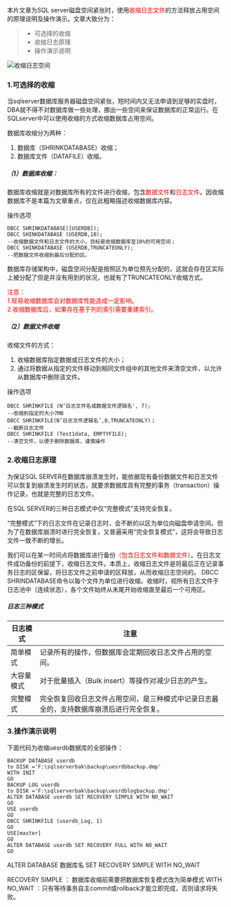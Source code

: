 
本片文章为SQL server磁盘空间紧张时，使用<span style="color:red">收缩日志文件</span>的方法释放占用空间的原理说明及操作演示。文章大致分为：

> * 可选择的收缩 
> * 收缩日志原理
> * 操作演示说明

![收缩日志空间](收缩日志空间.png)


### 1.可选择的收缩
当sqlserver数据库服务器磁盘空间紧张，短时间内又无法申请到足够的实盘时，DBA就不得不对数据库做一些处理，挪出一些空间来保证数据库的正常运行。在SQLserver中可以使用收缩的方式收缩数据库占用空间。

数据库收缩分为两种：
1. 数据库（SHRINKDATABASE）收缩；
2. 数据库文件（DATAFILE）收缩。

##### （1）数据库收缩：

数据库收缩就是对数据库所有的文件进行收缩，包含<span style="color:red">数据文件</span>和<span style="color:red">日志文件</span>。因收缩数据库不是本篇为文章重点，仅在此粗略描述收缩数据库内容。

操作选项
```
DBCC SHRINKDATABASE([USERDB]);
DBCC SHINKDATABASE (USERDB,10);
--收缩数据文件和日志文件的大小，目标是收缩数据库至10%的可用空间；
DBCC SHINKDATABASE (USERDB,TRUNCATEONLY);
--把数据文件收缩到最后分配的区。
```
数据库存储架构中，磁盘空间分配是按照区为单位预先分配的，这就会存在区实际上被分配了但是并没有用到的状况，也就有了TRUNCATEONLY收缩方式。
<div style="color:red">
    注意：
    <br/>
    1.轻易收缩数据库会对数据库性能造成一定影响。
    <br/>
    2.收缩数据库后，如果存在基于列的索引需要重建索引。
</div>

##### （2）数据文件收缩

收缩文件的方式：
1. 收缩数据库指定数据或日志文件的大小；
2. 通过将数据从指定的文件移动到相同文件组中的其他文件来清空文件，以允许从数据库中删除该文件。

操作选项
```
DBCC SHRINKFILE (N’日志文件名或数据文件逻辑名', 7); 
--收缩到指定的大小7MB
DBCC SHRINKFILE(N’日志文件逻辑名’,0,TRUNCATEONLY)；
--截断日志文件
DBCC SHRINKFILE (Test1data, EMPTYFILE); 
--清空文件，以便于删除数据库，谨慎操作
```



### 2.收缩日志原理
为保证SQL SERVER在数据库崩溃发生时，能依据现有备份数据文件和日志文件可以恢复到崩溃发生时的状态，就要求数据库具有完整的事务（transaction）操作记录，也就是完整的日志文件。

在SQL SERVER的三种日志模式中仅“完整模式”支持完全恢复。

“完整模式”下的日志文件在记录日志时，会不断的以区为单位向磁盘申请空间。但为了在数据库崩溃时进行完全恢复，又普遍采用“完全恢复模式”，这将会导致日志文件一致不断的增长。

我们可以在某一时间点将数据库进行备份<span style="color:red">（包含日志文件和数据文件）</span>。在日志文件成功备份的前提下，收缩日志文件。本质上，收缩日志文件是将最后正在记录事务日志的区保留，将日志文件之前申请的区释放，从而收缩日志空间的。
DBCC SHRINDATABASE命令以每个文件为单位进行收缩。收缩时，视所有日志文件于日志池中（连续状态），各个文件始终从末尾开始收缩直至最后一个可用区。

##### 日志三种模式
| 日志模式  | 注意                                           |
|-------|----------------------------------------------|
| 简单模式  | 记录所有的操作，但数据库会定期回收日志文件占用的空间。                  |
| 大容量模式 | 对于批量插入（Bulk insert）等操作对减少日志的产生。              |
| 完整模式  | 完全恢复回收日志文件占用空间，是三种模式中记录日志最全的，支持数据库崩溃后进行完全恢复。 |




### 3.操作演示说明

下面代码为收缩uesrdb数据库的全部操作：
```
BACKUP DATABASE userdb 
to DISK ='F:\sqlserverbak\backup\uesrdbbackup.dmp' 
WITH INIT
GO
BACKUP LOG userdb 
to DISK ='F:\sqlserverbak\backup\uesrdblogbackup.dmp'
ALTER DATABASE userdb SET RECOVERY SIMPLE WITH NO_WAIT
GO
USE userdb 
GO
DBCC SHRINKFILE (userdb_Log, 1)
GO
USE[master]
GO
ALTER DATABASE userdb SET RECOVERY FULL WITH NO_WAIT
GO            
```

ALTER DATABASE 数据库名 SET RECOVERY SIMPLE WITH NO_WAIT 

RECOVERY SIMPLE ： 数据库收缩前需要把数据库恢复模式改为简单模式
WITH NO_WAIT ：只有等待事务自主commit或rollback才能立即完成，否则请求将失败。

